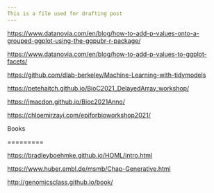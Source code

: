 ```yaml
---
This is a file used for drafting post
---
```


https://www.datanovia.com/en/blog/how-to-add-p-values-onto-a-grouped-ggplot-using-the-ggpubr-r-package/

https://www.datanovia.com/en/blog/how-to-add-p-values-to-ggplot-facets/

https://github.com/dlab-berkeley/Machine-Learning-with-tidymodels



https://petehaitch.github.io/BioC2021_DelayedArray_workshop/

https://jmacdon.github.io/Bioc2021Anno/

https://chloemirzayi.com/epiforbioworkshop2021/



Books

=========

https://bradleyboehmke.github.io/HOML/intro.html

https://www.huber.embl.de/msmb/Chap-Generative.html

http://genomicsclass.github.io/book/